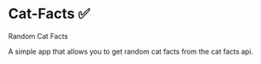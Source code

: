 # Cat-Facts ✅
Random Cat Facts 

A simple app that allows you to get random cat facts from the cat facts api.
